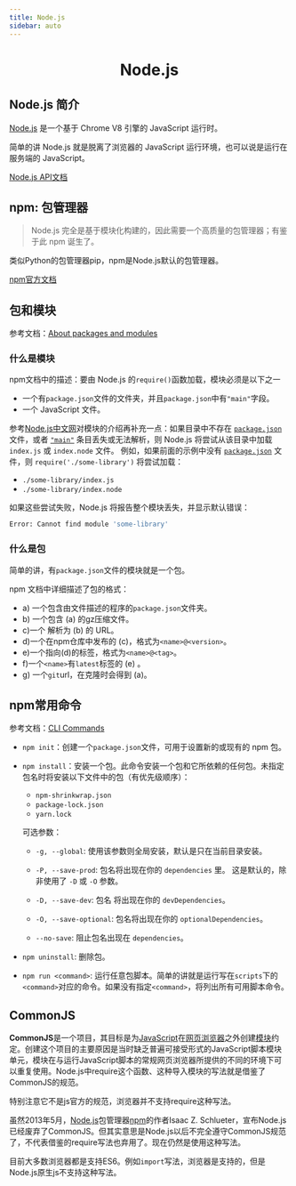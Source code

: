 ```yaml
---
title: Node.js
sidebar: auto
---
```


<h1 align='center'>Node.js</h1>

## Node.js 简介

[Node.js](https://nodejs.org/zh-cn/) 是一个基于 Chrome V8 引擎的 JavaScript 运行时。

简单的讲 Node.js 就是脱离了浏览器的 JavaScript 运行环境，也可以说是运行在服务端的 JavaScript。

[Node.js API文档](https://nodejs.org/api/documentation.html)

## npm: 包管理器

> Node.js 完全是基于模块化构建的，因此需要一个高质量的包管理器；有鉴于此 npm 诞生了。

类似Python的包管理器pip，npm是Node.js默认的包管理器。

[npm官方文档](https://docs.npmjs.com/)

## 包和模块

参考文档：[About packages and modules](https://docs.npmjs.com/about-packages-and-modules)

### 什么是模块

npm文档中的描述：要由 Node.js 的`require()`函数加载，模块必须是以下之一

- 一个有`package.json`文件的文件夹，并且`package.json`中有`"main"`字段。
- 一个 JavaScript 文件。

参考[Node.js中文网](http://nodejs.cn/api/modules.html)对模块的介绍再补充一点：如果目录中不存在 [`package.json`](http://nodejs.cn/api/packages.html#nodejs-packagejson-field-definitions) 文件，或者 [`"main"`](http://nodejs.cn/api/packages.html#main) 条目丢失或无法解析，则 Node.js 将尝试从该目录中加载 `index.js` 或 `index.node` 文件。 例如，如果前面的示例中没有 [`package.json`](http://nodejs.cn/api/packages.html#nodejs-packagejson-field-definitions) 文件，则 `require('./some-library')` 将尝试加载：

- `./some-library/index.js`
- `./some-library/index.node`

如果这些尝试失败，Node.js 将报告整个模块丢失，并显示默认错误：

``` bash
Error: Cannot find module 'some-library'
```

### 什么是包

简单的讲，有`package.json`文件的模块就是一个包。

npm 文档中详细描述了包的格式：

- a) 一个包含由文件描述的程序的`package.json`文件夹。
- b) 一个包含 (a) 的gz压缩文件。
- c)一个 解析为 (b) 的 URL。
- d)一个在npm仓库中发布的 (c)，格式为`<name>@<version>`。
- e)一个指向(d)的标签，格式为`<name>@<tag>`。
- f)一个`<name>`有`latest`标签的 (e) 。
- g) 一个`git`url，在克隆时会得到 (a)。



## npm常用命令

参考文档：[CLI Commands](https://docs.npmjs.com/cli/v8/commands)

- `npm init`：创建一个`package.json`文件，可用于设置新的或现有的 npm 包。

- `npm install`：安装一个包。此命令安装一个包和它所依赖的任何包。未指定包名时将安装以下文件中的包（有优先级顺序）：

  - `npm-shrinkwrap.json`
  - `package-lock.json`
  - `yarn.lock`

  可选参数：

  - `-g, --global`: 使用该参数则全局安装，默认是只在当前目录安装。

  - `-P, --save-prod`: 包名将出现在你的 `dependencies` 里。 这是默认的，除非使用了 `-D` 或 `-O` 参数。
  - `-D, --save-dev`: 包名 将出现在你的 `devDependencies`。
  - `-O, --save-optional`: 包名将出现在你的 `optionalDependencies`。
  - `--no-save`: 阻止包名出现在 `dependencies`。

- `npm uninstall`: 删除包。

- `npm run <command>`: 运行任意包脚本。简单的讲就是运行写在`scripts`下的`<command>`对应的命令。如果没有指定`<command>`，将列出所有可用脚本命令。

## CommonJS

**CommonJS**是一个项目，其目标是为[JavaScript](https://zh.wikipedia.org/wiki/JavaScript)在[网页浏览器](https://zh.wikipedia.org/wiki/网页浏览器)之外创建[模块](https://zh.wikipedia.org/wiki/子程序)约定。创建这个项目的主要原因是当时缺乏普遍可接受形式的JavaScript脚本模块单元，模块在与运行JavaScript脚本的常规网页浏览器所提供的不同的环境下可以重复使用。Node.js中require这个函数、这种导入模块的写法就是借鉴了CommonJS的规范。

特别注意它不是js官方的规范，浏览器并不支持require这种写法。

虽然2013年5月，[Node.js](https://zh.wikipedia.org/wiki/Node.js)包管理器[npm](https://zh.wikipedia.org/wiki/Npm)的作者Isaac Z. Schlueter，宣布Node.js已经废弃了CommonJS。但其实意思是Node.js以后不完全遵守CommonJS规范了，不代表借鉴的require写法也弃用了。现在仍然是使用这种写法。

目前大多数浏览器都是支持ES6。例如`import`写法，浏览器是支持的，但是Node.js原生js不支持这种写法。